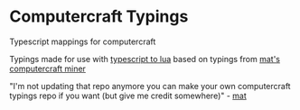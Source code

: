 # Computercraft Typings
Typescript mappings for computercraft

Typings made for use with [typescript to lua](https://typescripttolua.github.io/) based on typings from [mat's computercraft miner](https://github.com/mat-1/computercraft-miner)

"I'm not updating that repo anymore
you can make your own computercraft typings repo if you want (but give me credit somewhere)" - [mat](https://github.com/mat-1)
